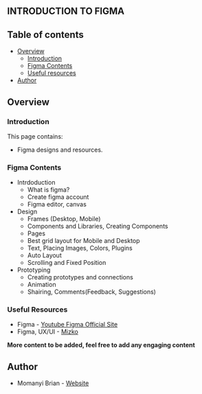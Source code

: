 ## INTRODUCTION TO FIGMA

## Table of contents

- [Overview](#overview)
  - [Introduction](#introduction)
  - [Figma Contents](#figma-contents)
  - [Useful resources](#useful-resources)
- [Author](#author)


## Overview

### Introduction

This page contains:
- Figma designs and resources.

### Figma Contents
- Intrdoduction
  - What is figma?
  - Create figma account
  - Figma editor, canvas
- Design
  - Frames (Desktop, Mobile)
  - Components and Libraries, Creating Components
  - Pages
  - Best grid layout for Mobile and Desktop
  - Text, Placing Images, Colors, Plugins
  - Auto Layout
  - Scrolling and Fixed Position
- Prototyping
  - Creating prototypes and connections
  - Animation
  - Shairing, Comments(Feedback, Suggestions)

### Useful Resources
- Figma - [Youtube Figma Official Site](https://www.youtube.com/watch?v=dXQ7IHkTiMM&list=PLXDU_eVOJTx7QHLShNqIXL1Cgbxj7HlN4&index=2)
- Figma, UX/UI - [Mizko](https://www.youtube.com/@Mizko/playlists)

**More content to be added, feel free to add any engaging content**

## Author

- Momanyi Brian - [Website](https://momanyi-brian-portfolio.vercel.app)